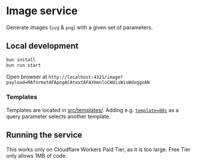 # Image service

Generate images (`svg` & `png`) with a given set of parameters.

## Local development

```bash
bun install
bun run start
```

Open browser at `http://localhost:4321/image?payload=MAformatAFApngACAtextAFAYHenloCWdisWisWdoggoAN`

### Templates

Templates are located in [src/templates/](src/templates/).
Adding e.g. [`template=80s`](http://localhost:4321/image?payload=MAformatAFApngACAtextAFAYHenloCWdisWisWdoggoACAtemplateAFA80sAN) as a query parameter selects another template.

## Running the service

This works only on Cloudflare Workers Paid Tier, as it is too large. Free Tier only allows 1MB of code.
